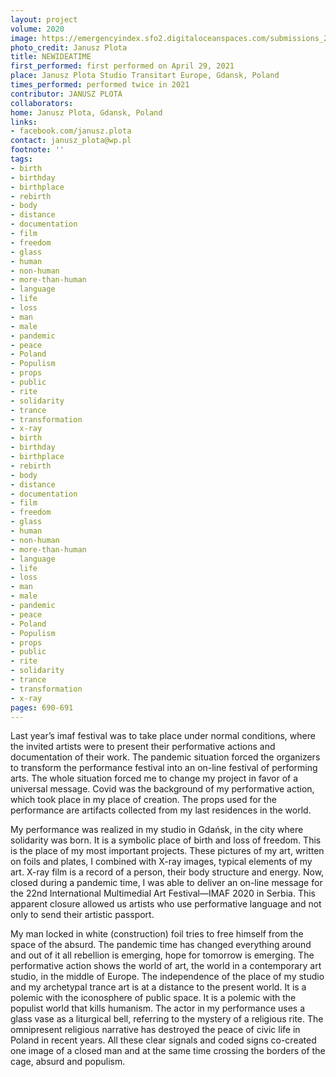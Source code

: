 ```yaml
---
layout: project
volume: 2020
image: https://emergencyindex.sfo2.digitaloceanspaces.com/submissions_2021/images_named/1665429635064__NEWIDEATIME--JANUSZ_PLOTA.JPG
photo_credit: Janusz Plota
title: NEWIDEATIME
first_performed: first performed on April 29, 2021
place: Janusz Plota Studio Transitart Europe, Gdansk, Poland
times_performed: performed twice in 2021
contributor: JANUSZ PLOTA
collaborators:
home: Janusz Plota, Gdansk, Poland
links:
- facebook.com/janusz.plota
contact: janusz_plota@wp.pl
footnote: ''
tags:
- birth
- birthday
- birthplace
- rebirth
- body
- distance
- documentation
- film
- freedom
- glass
- human
- non-human
- more-than-human
- language
- life
- loss
- man
- male
- pandemic
- peace
- Poland
- Populism
- props
- public
- rite
- solidarity
- trance
- transformation
- x-ray
- birth
- birthday
- birthplace
- rebirth
- body
- distance
- documentation
- film
- freedom
- glass
- human
- non-human
- more-than-human
- language
- life
- loss
- man
- male
- pandemic
- peace
- Poland
- Populism
- props
- public
- rite
- solidarity
- trance
- transformation
- x-ray
pages: 690-691
---
```


Last year’s imaf festival was to take place under normal conditions, where the invited artists were to present their performative actions and documentation of their work. The pandemic situation forced the organizers to transform the performance festival into an on-line festival of performing arts. The whole situation forced me to change my project in favor of a universal message. Covid was the background of my performative action, which took place in my place of creation. The props used for the performance are artifacts collected from my last residences in the world.

My performance was realized in my studio in Gdańsk, in the city where solidarity was born. It is a symbolic place of birth and loss of freedom. This is the place of my most important projects. These pictures of my art, written on foils and plates, I combined with X-ray images, typical elements of my art. X-ray film is a record of a person, their body structure and energy. Now, closed during a pandemic time, I was able to deliver an on-line message for the 22nd International Multimedial Art Festival—IMAF 2020 in Serbia. This apparent closure allowed us artists who use performative language and not only to send their artistic passport.

My man locked in white (construction) foil tries to free himself from the space of the absurd. The pandemic time has changed everything around and out of it all rebellion is emerging, hope for tomorrow is emerging. The performative action shows the world of art, the world in a contemporary art studio, in the middle of Europe. The independence of the place of my studio and my archetypal trance art is at a distance to the present world. It is a polemic with the iconosphere of public space. It is a polemic with the populist world that kills humanism. The actor in my performance uses a glass vase as a liturgical bell, referring to the mystery of a religious rite. The omnipresent religious narrative has destroyed the peace of civic life in Poland in recent years. All these clear signals and coded signs co-created one image of a closed man and at the same time crossing the borders of the cage, absurd and populism.
